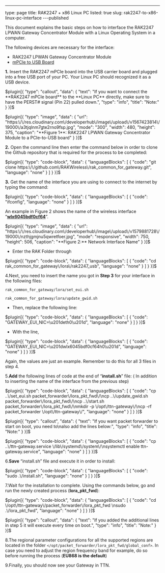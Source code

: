 ---
type: page
title: RAK2247 + x86 Linux PC
listed: true
slug: rak2247-to-x86-linux-pc-interface
---published

This document explains the basic steps on how to interface the RAK2247 LPWAN Gateway Concentrator Module with a Linux Operating System in a computer.

The following devices are necessary for the interface:

- RAK2247 LPWAN Gateway Concentrator Module
- [mPCIe to USB Board](https://store.rakwireless.com/products/mpcie-to-usb-board)

**1.** Insert the RAK2247 mPCIe board into the USB
carrier board and plugged into a free USB port of your PC. Your Linux PC should recognized it as a USB device.

$plugin[{
    "type": "callout",
    "data": {
        "text": "If you want to connect the **RAK2247 mPCIe board** to the **Linux PC** directly, make sure to have the PERST# signal (Pin 22) pulled down.",
        "type": "info",
        "title": "Note:"
    }
}]$

$plugin[{
    "type": "image",
    "data": {
        "url": "https:\/\/res.cloudinary.com\/developerhub\/image\/upload\/v1567423814\/19000\/a3tjqlnm7gte2rno9fsp.jpg",
        "mode": "300",
        "width": 480,
        "height": 375,
        "caption": "**Figure 1**: RAK2247 LPWAN Gateway Concentrator Module to a PCIe-to-USB board"
    }
}]$

**2.** Open the command line then enter the command below in order to clone the Github repository that is required for the process to be completed:

$plugin[{
    "type": "code-block",
    "data": {
        "languageBlocks": [
            {
                "code": "git clone https:\/\/github.com\/RAKWireless\/rak_common_for_gateway.git",
                "language": "none"
            }
        ]
    }
}]$

**3.** Get the name of the interface you are using to connect to the internet by typing the command:

$plugin[{
    "type": "code-block",
    "data": {
        "languageBlocks": [
            {
                "code": "ifconfig",
                "language": "none"
            }
        ]
    }
}]$

An example in Figure 2 shows the name of the wireless interface “[**wlx6045bdf0cf64**](**wlx6045bdf0cf64**)”.

$plugin[{
    "type": "image",
    "data": {
        "url": "https:\/\/res.cloudinary.com\/developerhub\/image\/upload\/v1579881728\/19000\/nzthjgmjnu5qwretfoer.jpg",
        "mode": "responsive",
        "width": 750,
        "height": 506,
        "caption": "**Figure 2:** Network Interface Name"
    }
}]$

- Enter the RAK Folder through

$plugin[{
    "type": "code-block",
    "data": {
        "languageBlocks": [
            {
                "code": "cd rak_common_for_gateway\/lora\/rak2247_usb",
                "language": "none"
            }
        ]
    }
}]$

4.Next, you need to insert the name you got in **Step 3** for your interface in the following files:

`rak_common_for_gateway/lora/set_eui.sh`

`rak_common_for_gateway/lora/update_gwid.sh`

- Then, replace the following line:

$plugin[{
    "type": "code-block",
    "data": {
        "languageBlocks": [
            {
                "code": "GATEWAY_EUI_NIC=\u201deth0\u201d",
                "language": "none"
            }
        ]
    }
}]$

- With the line,

$plugin[{
    "type": "code-block",
    "data": {
        "languageBlocks": [
            {
                "code": "GATEWAY_EUI_NIC=\u201dwlx6045bdf0cf64h0\u201d",
                "language": "none"
            }
        ]
    }
}]$

Again, the values are just an example. Remember to do this for all 3 files in step 4.

5.**Add** the following lines of code at the end of “**install.sh**” file: ( In addition to inserting the name of the
interface from the previous step)

$plugin[{
    "type": "code-block",
    "data": {
        "languageBlocks": [
            {
                "code": "cp ..\/set_eui.sh packet_forwarder\/lora_pkt_fwd\/\ncp ..\/update_gwid.sh packet_forwarder\/lora_pkt_fwd\/\ncp ..\/start.sh packet_forwarder\/lora_pkt_fwd\/\nmkdir -p \/opt\/ttn-gateway\/\ncp -rf packet_forwarder \/opt\/ttn-gateway\/",
                "language": "none"
            }
        ]
    }
}]$

$plugin[{
    "type": "callout",
    "data": {
        "text": "If you want packet forwarder to start on boot, you need to\nalso add the lines below:",
        "type": "info",
        "title": "Note:"
    }
}]$

$plugin[{
    "type": "code-block",
    "data": {
        "languageBlocks": [
            {
                "code": "cp ..\/ttn-gateway.service \/lib\/systemd\/system\/\nsystemctl enable ttn-gateway.service",
                "language": "none"
            }
        ]
    }
}]$

6.**Save** “install.sh” file and execute it in order to install:

$plugin[{
    "type": "code-block",
    "data": {
        "languageBlocks": [
            {
                "code": "sudo .\/install.sh",
                "language": "none"
            }
        ]
    }
}]$

7.Wait for the installation to complete. Using the commands below, go and run the newly created process (**lora_pkt_fwd**):

$plugin[{
    "type": "code-block",
    "data": {
        "languageBlocks": [
            {
                "code": "cd \/opt\/ttn-gateway\/packet_forwarder\/lora_pkt_fwd \nsudo .\/lora_pkt_fwd",
                "language": "none"
            }
        ]
    }
}]$

$plugin[{
    "type": "callout",
    "data": {
        "text": "If you added the additional lines in step 5 it will execute every time on boot.",
        "type": "info",
        "title": "Note:"
    }
}]$

8.The regional parameter configurations for all
the supported regions are located in the folder
`</opt/packet_forwarder/lora_pkt_fwd/global_conf>`. In case you need to
adjust the region frequency band for example, do so before running the process
(**EU868 is the default**)

9.Finally, you should now see your Gateway in TTN.

